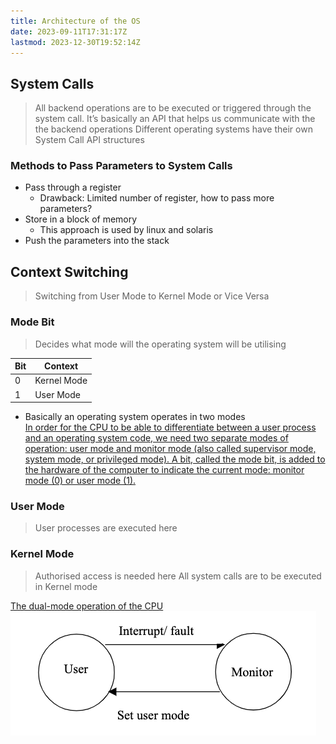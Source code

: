 ```yaml
---
title: Architecture of the OS
date: 2023-09-11T17:31:17Z
lastmod: 2023-12-30T19:52:14Z
---
```


## System Calls

> All backend operations are to be executed or triggered through the system call.
> It’s basically an API that helps us communicate with the the backend operations
> Different operating systems have their own System Call API structures

### Methods to Pass Parameters to System Calls

* Pass through a register
  * Drawback: Limited number of register, how to pass more parameters?
* Store in a block of memory
  * This approach is used by linux and solaris
* Push the parameters into the stack

## Context Switching

> Switching from User Mode to Kernel Mode or Vice Versa

### Mode Bit

> Decides what mode will the operating system will be utilising

| Bit | Context     |
| --- | ----------- |
| 0   | Kernel Mode |
| 1   | User Mode   |

* Basically an operating system operates in two modes\
  [In order for the CPU to be able to differentiate between a user process and an operating system code, we need two separate modes of operation: user mode and monitor mode (also called supervisor mode, system mode, or privileged mode). A bit, called the mode bit, is added to the hardware of the computer to indicate the current mode: monitor mode (0) or user mode (1).](assets/Operating%20Systems%20-%20CS604%20Handouts-20230917173807-mvuhx4l.pdf#page=8)

### User Mode

> User processes are executed here

### Kernel Mode

> Authorised access is needed here
> All system calls are to be executed in Kernel mode

[The dual-mode operation of the CPU](assets/Operating%20Systems%20-%20CS604%20Handouts-20230917173807-mvuhx4l.pdf#page=8)\
​![](assets/Operating%20Systems%20-%20CS604%20Handouts-P8-20230929110224-20230929110224-nxkajk4.png)​

